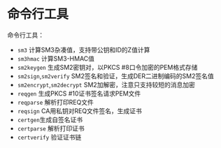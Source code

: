 # 命令行工具

命令行工具：

* `sm3` 计算SM3杂凑值，支持带公钥和ID的Z值计算
* `sm3hmac` 计算SM3-HMAC值
* `sm2keygen` 生成SM2密钥对，以PKCS #8口令加密的PEM格式存储
* `sm2sign`,`sm2verify` SM2签名和验证，生成DER二进制编码的SM2签名值
* `sm2encrypt`,`sm2decrypt` SM2加解密，注意只支持较短的消息加密
* `reqgen` 生成PKCS #10证书签名请求PEM文件
* `reqparse` 解析打印REQ文件
* `reqsign` CA用私钥对REQ文件签名，生成证书
* `certgen`生成自签名证书
* `certparse` 解析打印证书
* `certverify` 验证证书链

